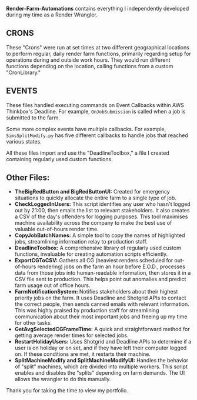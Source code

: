 **Render-Farm-Automations** contains everything I independently developed during my time as a Render Wrangler.

## CRONS

These "Crons" were run at set times at two different geographical locations to perform regular, daily render farm functions, primarily regarding setup for operations during and outside work hours. They would run different functions depending on the location, calling functions from a custom "CronLibrary."

## EVENTS

These files handled executing commands on Event Callbacks within AWS Thinkbox's Deadline. For example, `OnJobSubmission` is called when a job is submitted to the farm.

Some more complex events have multiple callbacks. For example, `SimsSplitModify.py` has five different callbacks to handle jobs that reached various states.

All these files import and use the "DeadlineToolbox," a file I created containing regularly used custom functions.

## Other Files:

- **TheBigRedButton and BigRedButtonUI:** Created for emergency situations to quickly allocate the entire farm to a single type of job.
- **CheckLoggedInUsers:** This script identifies any user who hasn't logged out by 21:00, then emails the list to relevant stakeholders. It also creates a CSV of the day's offenders for logging purposes. This tool maximises machine availability across the company to make the best use of valuable out-of-hours render time.
- **CopyJobBatchNames:** A simple tool to copy the names of highlighted jobs, streamlining information relay to production staff.
- **DeadlineToolbox:** A comprehensive library of regularly used custom functions, invaluable for creating automation scripts efficiently.
- **ExportCGToCSV:** Gathers all CG (heaviest renders scheduled for out-of-hours rendering) jobs on the farm an hour before E.O.D., processes data from those jobs into human-readable information, then stores it in a CSV file sent to production. This helps point out anomalies and predict farm usage out of office hours.
- **FarmNotificationSystem:** Notifies stakeholders about their highest priority jobs on the farm. It uses Deadline and Shotgrid APIs to contact the correct people, then sends canned emails with relevant information. This was highly praised by production staff for streamlining communication about their most important jobs and freeing up my time for other tasks.
- **GetAvgSelectedCGFrameTime:** A quick and straightforward method for getting average render times for selected jobs.
- **RestartHolidayUsers:** Uses Shotgrid and Deadline APIs to determine if a user is on holiday or on set, and if they have left their computer logged on. If these conditions are met, it restarts their machine.
- **SplitMachineModify and SplitMachineModifyUI:** Handles the behavior of "split" machines, which are divided into multiple workers. This script enables and disables the "splits" depending on farm demands. The UI allows the wrangler to do this manually.

Thank you for taking the time to view my portfolio.
